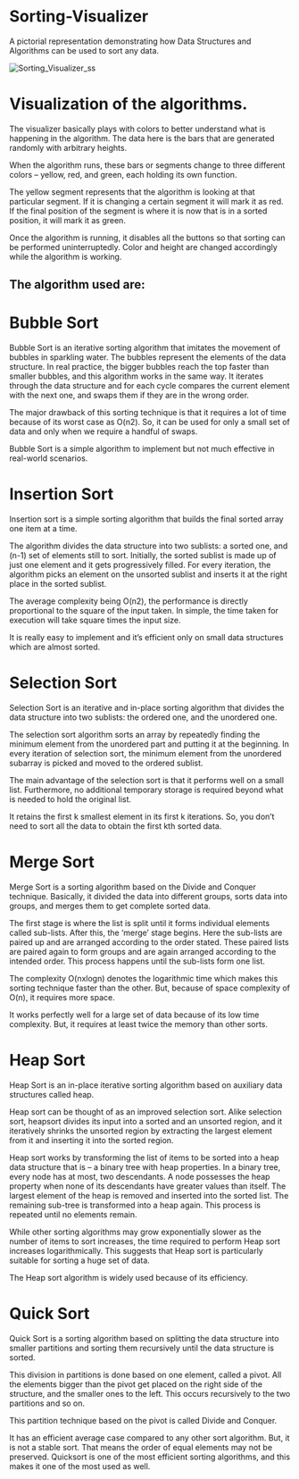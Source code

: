 # Sorting-Visualizer
A pictorial representation demonstrating how Data Structures and Algorithms can be used to sort any data.

![Sorting_Visualizer_ss](https://github.com/user-attachments/assets/e549775f-c0cb-4e6f-8ceb-ab0d2726859c)

# Visualization of the algorithms.

The visualizer basically plays with colors to better understand what is happening in the algorithm. The data here is the bars that are generated randomly with arbitrary heights. 

When the algorithm runs, these bars or segments change to three different colors – yellow, red, and green, each holding its own function.

The yellow segment represents that the algorithm is looking at that particular segment. If it is changing a certain segment it will mark it as red. If the final position of the segment is where it is now that is in a sorted position, it will mark it as green.

Once the algorithm is running, it disables all the buttons so that sorting can be performed uninterruptedly. Color and height are changed accordingly while the algorithm is working. 

## The algorithm used are: 

# Bubble Sort

Bubble Sort is an iterative sorting algorithm that imitates the movement of bubbles in sparkling water.
The bubbles represent the elements of the data structure.
In real practice, the bigger bubbles reach the top faster than smaller bubbles, and this algorithm works in the same way.
It iterates through the data structure and for each cycle compares the current element with the next one, and swaps them if they are in the wrong order.

The major drawback of this sorting technique is that it requires a lot of time because of its worst case as O(n2). So, it can be used for only a small set of data and only when we require a handful of swaps.

Bubble Sort is a simple algorithm to implement but not much effective in real-world scenarios.

# Insertion Sort

Insertion sort is a simple sorting algorithm that builds the final sorted array one item at a time. 

The algorithm divides the data structure into two sublists: a sorted one, and (n-1) set of elements still to sort. Initially, the sorted sublist is made up of just one element and it gets progressively filled. For every iteration, the algorithm picks an element on the unsorted sublist and inserts it at the right place in the sorted sublist. 

The average complexity being O(n2), the performance is directly proportional to the square of the input taken. In simple, the time taken for execution will take square times the input size.

It is really easy to implement and it’s efficient only on small data structures which are almost sorted. 

# Selection Sort

Selection Sort is an iterative and in-place sorting algorithm that divides the data structure into two sublists: the ordered one, and the unordered one.

The selection sort algorithm sorts an array by repeatedly finding the minimum element from the unordered part and putting it at the beginning. In every iteration of selection sort, the minimum element from the unordered subarray is picked and moved to the ordered sublist. 

The main advantage of the selection sort is that it performs well on a small list. Furthermore, no additional temporary storage is required beyond what is needed to hold the original list.

It retains the first k smallest element in its first k iterations.  So, you don’t need to sort all the data to obtain the first kth sorted data.


# Merge Sort

Merge Sort is a sorting algorithm based on the Divide and Conquer technique. Basically, it divided the data into different groups, sorts data into groups, and merges them to get complete sorted data. 

The first stage is where the list is split until it forms individual elements called sub-lists. After this, the ‘merge’ stage begins. Here the sub-lists are paired up and are arranged according to the order stated. These paired lists are paired again to form groups and are again arranged according to the intended order. This process happens until the sub-lists form one list. 

The complexity O(nxlogn) denotes the logarithmic time which makes this sorting technique faster than the other. But, because of space complexity of O(n), it requires more space.

It works perfectly well for a large set of data because of its low time complexity. But, it requires at least twice the memory than other sorts. 


# Heap Sort 

Heap Sort is an in-place iterative sorting algorithm based on auxiliary data structures called heap.

Heap sort can be thought of as an improved selection sort. Alike selection sort, heapsort divides its input into a sorted and an unsorted region, and it iteratively shrinks the unsorted region by extracting the largest element from it and inserting it into the sorted region.

Heap sort works by transforming the list of items to be sorted into a heap data structure that is – a binary tree with heap properties. In a binary tree, every node has at most, two descendants. A node possesses the heap property when none of its descendants have greater values than itself. The largest element of the heap is removed and inserted into the sorted list. The remaining sub-tree is transformed into a heap again. This process is repeated until no elements remain. 

While other sorting algorithms may grow exponentially slower as the number of items to sort increases, the time required to perform Heap sort increases logarithmically. This suggests that Heap sort is particularly suitable for sorting a huge set of data.

The Heap sort algorithm is widely used because of its efficiency. 


# Quick Sort

Quick Sort is a sorting algorithm based on splitting the data structure into smaller partitions and sorting them recursively until the data structure is sorted.

This division in partitions is done based on one element, called a pivot. All the elements bigger than the pivot get placed on the right side of the structure, and the smaller ones to the left.  This occurs recursively to the two partitions and so on.

This partition technique based on the pivot is called Divide and Conquer.

It has an efficient average case compared to any other sort algorithm. But, it is not a stable sort. That means the order of equal elements may not be preserved.
Quicksort is one of the most efficient sorting algorithms, and this makes it one of the most used as well. 




